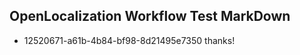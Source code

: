 ## OpenLocalization Workflow Test MarkDown
* 12520671-a61b-4b84-bf98-8d21495e7350 thanks!

<!--HONumber=Jul16_HO4-->


